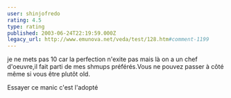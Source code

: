 ```yaml
---
user: shinjofredo
rating: 4.5
type: rating
published: 2003-06-24T22:19:59.000Z
legacy_url: http://www.emunova.net/veda/test/128.htm#comment-1199
---
```

je ne mets pas 10 car la perfection n'exite pas mais là on a un chef d'oeuvre,il fait parti de mes shmups préférés.Vous ne pouvez passer à côté même si vous être plutôt old.

Essayer ce manic c'est l'adopté